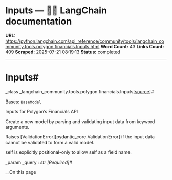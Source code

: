 # Inputs — 🦜🔗 LangChain  documentation

**URL:** https://python.langchain.com/api_reference/community/tools/langchain_community.tools.polygon.financials.Inputs.html
**Word Count:** 43
**Links Count:** 409
**Scraped:** 2025-07-21 08:19:13
**Status:** completed

---

# Inputs\#

_class _langchain\_community.tools.polygon.financials.Inputs[\[source\]](https://python.langchain.com/api_reference/_modules/langchain_community/tools/polygon/financials.html#Inputs)\#     

Bases: `BaseModel`

Inputs for Polygon’s Financials API

Create a new model by parsing and validating input data from keyword arguments.

Raises \[ValidationError\]\[pydantic\_core.ValidationError\] if the input data cannot be validated to form a valid model.

self is explicitly positional-only to allow self as a field name.

_param _query _: str_ _\[Required\]_\#     

__On this page